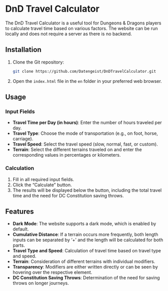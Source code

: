 # DnD Travel Calculator

The DnD Travel Calculator is a useful tool for Dungeons & Dragons players to calculate travel time based on various factors. The website can be run locally and does not require a server as there is no backend.

## Installation

1. Clone the Git repository:
    ```bash
    git clone https://github.com/Datengeist/DnDTravelCalculator.git
    ```
2. Open the `index.html` file in the `en` folder in your preferred web browser.

## Usage

### Input Fields

- **Travel Time per Day (in hours)**: Enter the number of hours traveled per day.
- **Travel Type**: Choose the mode of transportation (e.g., on foot, horse, carriage).
- **Travel Speed**: Select the travel speed (slow, normal, fast, or custom).
- **Terrain**: Select the different terrains traveled on and enter the corresponding values in percentages or kilometers.

### Calculation

1. Fill in all required input fields.
2. Click the “Calculate” button.
3. The results will be displayed below the button, including the total travel time and the need for DC Constitution saving throws.

## Features

- **Dark Mode**: The website supports a dark mode, which is enabled by default.
- **Cumulative Distance**: If a terrain occurs more frequently, both length inputs can be separated by ‘+’ and the length will be calculated for both parts.
- **Travel Type and Speed**: Calculation of travel time based on travel type and speed.
- **Terrain**: Consideration of different terrains with individual modifiers.
- **Transparency**: Modifiers are either written directly or can be seen by hovering over the respective element.
- **DC Constitution Saving Throws**: Determination of the need for saving throws on longer journeys.
